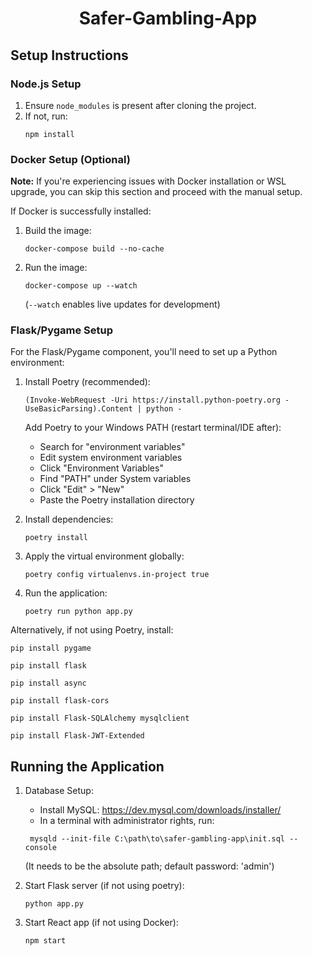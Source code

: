 # <center>Safer-Gambling-App</center>

## Setup Instructions

### Node.js Setup
1. Ensure `node_modules` is present after cloning the project.
2. If not, run:
   ```
   npm install
   ```

### Docker Setup (Optional)
**Note:** If you're experiencing issues with Docker installation or WSL upgrade, you can skip this section and proceed with the manual setup.

If Docker is successfully installed:
1. Build the image:
   ```
   docker-compose build --no-cache
   ```
2. Run the image:
   ```
   docker-compose up --watch
   ```
   (`--watch` enables live updates for development)

### Flask/Pygame Setup
For the Flask/Pygame component, you'll need to set up a Python environment:

1. Install Poetry (recommended):
   ```
   (Invoke-WebRequest -Uri https://install.python-poetry.org -UseBasicParsing).Content | python -
   ```
   Add Poetry to your Windows PATH (restart terminal/IDE after):
   - Search for "environment variables"
   - Edit system environment variables
   - Click "Environment Variables"
   - Find "PATH" under System variables
   - Click "Edit" > "New"
   - Paste the Poetry installation directory

2. Install dependencies:
   ```
   poetry install
   ```
3. Apply the virtual environment globally:
   ```
   poetry config virtualenvs.in-project true
   ```
4. Run the application:
   ```
   poetry run python app.py
   ```

Alternatively, if not using Poetry, install:

`pip install pygame`

`pip install flask`

`pip install async`

`pip install flask-cors`

`pip install Flask-SQLAlchemy mysqlclient`

`pip install Flask-JWT-Extended`
 

## Running the Application

1. Database Setup:
   - Install MySQL: https://dev.mysql.com/downloads/installer/          
   - In a terminal with administrator rights, run: 
   ```
    mysqld --init-file C:\path\to\safer-gambling-app\init.sql --console
   ```
     (It needs to be the absolute path; default password: 'admin')

2. Start Flask server (if not using poetry):
   ```
   python app.py
   ```

3. Start React app (if not using Docker):
   ```
   npm start
   ```